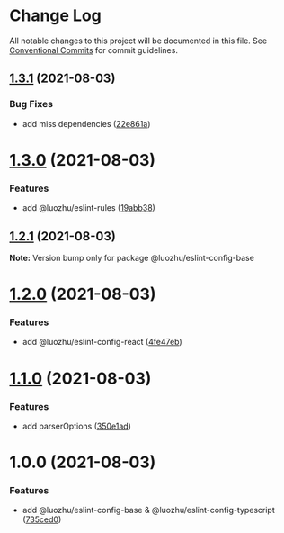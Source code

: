 # Change Log

All notable changes to this project will be documented in this file.
See [Conventional Commits](https://conventionalcommits.org) for commit guidelines.

## [1.3.1](https://github.com/youngjuning/luozhu-cli/compare/@luozhu/eslint-config-base@1.3.0...@luozhu/eslint-config-base@1.3.1) (2021-08-03)


### Bug Fixes

* add miss dependencies ([22e861a](https://github.com/youngjuning/luozhu-cli/commit/22e861afbb92fc2f4dd8b3eef4fd79688b0a8e46))





# [1.3.0](https://github.com/youngjuning/luozhu-cli/compare/@luozhu/eslint-config-base@1.2.1...@luozhu/eslint-config-base@1.3.0) (2021-08-03)


### Features

* add @luozhu/eslint-rules ([19abb38](https://github.com/youngjuning/luozhu-cli/commit/19abb3834608c5f7b597517d50f488dd72554e5d))





## [1.2.1](https://github.com/youngjuning/luozhu-cli/compare/@luozhu/eslint-config-base@1.2.0...@luozhu/eslint-config-base@1.2.1) (2021-08-03)

**Note:** Version bump only for package @luozhu/eslint-config-base





# [1.2.0](https://github.com/youngjuning/luozhu-cli/compare/@luozhu/eslint-config-base@1.1.0...@luozhu/eslint-config-base@1.2.0) (2021-08-03)


### Features

* add @luozhu/eslint-config-react ([4fe47eb](https://github.com/youngjuning/luozhu-cli/commit/4fe47ebd44f4501eed7204b673252a87f72d86fc))





# [1.1.0](https://github.com/youngjuning/luozhu-cli/compare/@luozhu/eslint-config-base@1.0.0...@luozhu/eslint-config-base@1.1.0) (2021-08-03)


### Features

* add parserOptions ([350e1ad](https://github.com/youngjuning/luozhu-cli/commit/350e1ad81810a6eccee520320cf8f6cfd328f9e9))





# 1.0.0 (2021-08-03)


### Features

* add @luozhu/eslint-config-base &  @luozhu/eslint-config-typescript ([735ced0](https://github.com/youngjuning/luozhu-cli/commit/735ced0962d3148df9b9d87fd4919a1039074a90))
